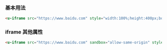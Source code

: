 ### 基本用法

``` html
<u-iframe src="https://www.baidu.com" style="width:100%;height:400px;border:1px solid red;"></u-iframe>
```

### iframe 其他属性

``` html
<u-iframe src="https://www.baidu.com" sandbox="allow-same-origin" style="width:100%;height:400px"></u-iframe>
```
